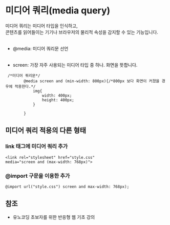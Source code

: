 # 미디어 쿼리(media query)
미디어 쿼리는 미디어 타입을 인식하고, <br>
콘텐츠를 읽어들이는 기기나 브라우저의 물리적 속성을 감지할 수 있는 기능입니다.<br><br>

* @media: 미디어 쿼리문 선언<br><br>

* screen: 가장 자주 사용되는 미디어 타입 중 하나. 화면을 뜻합니다.

```
 /*미디어 쿼리문*/
        @media screen and (min-width: 800px){/*800px 보다 화면이 커졌을 경우에 적용한다.*/
            img{
                width: 400px;
                height: 400px;
            }

        }
```

## 미디어 쿼리 적용의 다른 형태
### link 태그에 미디어 쿼리 추가
```
<link rel="stylesheet" href="style.css"
media="screen and (max-width: 768px)">
```

### @import 구문을 이용한 추가
```
@import url("style.css") screen and max-width: 768px);
```

## 참조
* 유노코딩 초보자를 위한 반응형 웹 기초 강의
